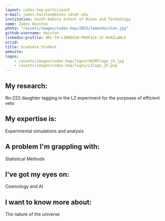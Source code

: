 ```yaml
---
layout: codas-hep-participant
e-mail: james.haiston@mines.sdsmt.edu
institution: South Dakota School of Mines and Technology
name: James Haiston
photo: "/assets/images/codas-hep/2023/JamesHaiston.jpg"
github-username: Haiston
linkedin-profile: URL-TO-LINKEDIN-PROFILE-IF-AVAILABLE
orcid:
title: Graduate Student
website:
logos:
    - /assets/images/codas-hep/logos/SDSMTlogo_jh.jpg
    - /assets/images/codas-hep/logos/LZlogo_jh.png
---
```


## My research:
Rn-222 daughter tagging in the LZ experiment for the purposes of efficient veto

## My expertise is:
Experimental simulations and analysis

## A problem I'm grappling with:
Statistical Methods

## I've got my eyes on:
Cosmology and AI

## I want to know more about:
The nature of the universe

